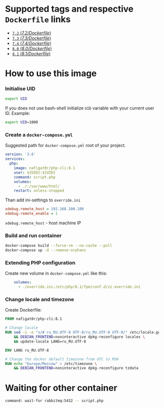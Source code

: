 # Supported tags and respective `Dockerfile` links
-	[`7.2` (*7.2/Dockerfile*)](https://github.com/nafigator/docker-library/blob/master/php-cli/7.2/Dockerfile)
-	[`7.3` (*7.3/Dockerfile*)](https://github.com/nafigator/docker-library/blob/master/php-cli/7.3/Dockerfile)
-	[`7.4` (*7.4/Dockerfile*)](https://github.com/nafigator/docker-library/blob/master/php-cli/7.4/Dockerfile)
-	[`8.0` (*8.0/Dockerfile*)](https://github.com/nafigator/docker-library/blob/master/php-cli/8.0/Dockerfile)
-	[`8.1` (*8.1/Dockerfile*)](https://github.com/nafigator/docker-library/blob/master/php-cli/8.1/Dockerfile)

# How to use this image
### Initialise UID
```bash
export UID
```
If you does not use bash-shell initialize `UID` variable with your current user ID. Example:
```bash
export UID=1000
```

### Create a `docker-compose.yml`

Suggested path for `docker-compose.yml` root of your project.
```yaml
version: '3.6'
services:
  php:
    image: nafigat0r/php-cli:8.1
    user: ${UID}:${UID}
    command: script.php
    volumes:
      - ./:/var/www/html/
    restart: unless-stopped
```

Than add ini-settings to `override.ini`
```ini
xdebug.remote_host = 192.168.100.100
xdebug.remote_enable = 1
```
`xdebug.remote_host` - host machine IP

### Build and run container
```bash
docker-compose build --force-rm --no-cache --pull
docker-compose up -d --remove-orphans
```
### Extending PHP configuration

Create new volume in `docker-compose.yml` like this:
```yaml
    volumes:
      - ./override.ini:/etc/php/8.1/fpm/conf.d/zz-override.ini
```

### Change locale and timezone

Create Dockerfile:
```dockerfile
FROM nafigat0r/php-cli:8.1

# Change locale
RUN sed -i -e "s/# ru_RU.UTF-8 UTF-8/ru_RU.UTF-8 UTF-8/" /etc/locale.gen \
    && DEBIAN_FRONTEND=noninteractive dpkg-reconfigure locales \
    && update-locale LANG=ru_RU.UTF-8

ENV LANG ru_RU.UTF-8

# Change the docker default timezone from UTC to MSK
RUN echo "Europe/Moscow" > /etc/timezone \
    && DEBIAN_FRONTEND=noninteractive dpkg-reconfigure tzdata
```

# Waiting for other container

```bash
command: wait-for rabbitmq:5432 -- script.php
```
